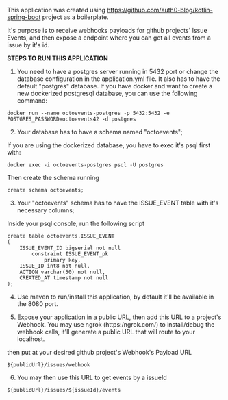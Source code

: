 This application was created using https://github.com/auth0-blog/kotlin-spring-boot project as a boilerplate.

It's purpose is to receive webhooks payloads for github projects' Issue Events, and then expose a endpoint where you can get all events from a issue by it's id.


**STEPS TO RUN THIS APPLICATION**

1. You need to have a postgres server running in 5432 port or change the database configuration in the application.yml file. It also has to have the default "postgres" database.
If you have docker and want to create a new dockerized postgresql database, you can use the following command:
```
docker run --name octoevents-postgres -p 5432:5432 -e POSTGRES_PASSWORD=octoevents42 -d postgres
```

2. Your database has to have a schema named "octoevents";

If you are using the dockerized database, you have to exec it's psql first with:
```
docker exec -i octoevents-postgres psql -U postgres
```

Then create the schema running
```
create schema octoevents;
``` 

3. Your "octoevents" schema has to have the ISSUE_EVENT table with it's necessary columns;

Inside your psql console, run the following script

```
create table octoevents.ISSUE_EVENT
(
	ISSUE_EVENT_ID bigserial not null
		constraint ISSUE_EVENT_pk
			primary key,
	ISSUE_ID int8 not null,
	ACTION varchar(50) not null,
	CREATED_AT timestamp not null
);
```


4. Use maven to run/install this application, by default it'll be available in the 8080 port.

5. Expose your application in a public URL, then add this URL to a project's Webhook.
You may use ngrok (https:/ngrok.com/) to install/debug the webhook calls, it'll generate a public URL that will route to your localhost.

then put at your desired github project's Webhook's Payload URL
```
${publicUrl}/issues/webhook
``` 

6. You may then use this URL to get events by a issueId

```
${publicUrl}/issues/${issueId}/events
```